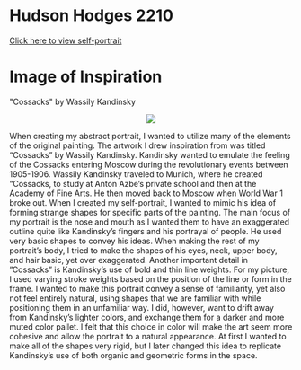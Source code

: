# Hudson Hodges 2210

[Click here to view self-portrait](https://hhodge8.github.io/Hodges_Hudson_Art2210/Hodges_Hudson_Art2210_Self-portrait_Fall2019/Project1.html)

# Image of Inspiration
"Cossacks" by Wassily Kandinsky
<div align=center>
  
  ![](https://hhodge8.github.io/Hodges_Hudson_Art2210/Hodges_Hudson_Art2210_Self-portrait_Fall2019/cossacks.jpg)
  
<div align=left>
  
  When creating my abstract portrait, I wanted to utilize many of the elements of the original painting. The artwork I drew inspiration from was titled “Cossacks” by Wassily Kandinsky. Kandinsky wanted to emulate the feeling of the Cossacks entering Moscow during the revolutionary events between 1905-1906. Wassily Kandinsky traveled to Munich, where he created “Cossacks, to study at Anton Azbe’s private school and then at the Academy of Fine Arts. He then moved back to Moscow when World War 1 broke out. When I created my self-portrait, I wanted to mimic his idea of forming strange shapes for specific parts of the painting. The main focus of my portrait is the nose and mouth as I wanted them to have an exaggerated outline quite like Kandinsky’s fingers and his portrayal of people. He used very basic shapes to convey his ideas. When making the rest of my portrait’s body, I tried to make the shapes of his eyes, neck, upper body, and hair basic, yet over exaggerated. Another important detail in ”Cossacks” is Kandinsky’s use of bold and thin line weights. For my picture, I used varying stroke weights based on the position of the line or form in the frame. I wanted to make this portrait convey a sense of familiarity, yet also not feel entirely natural, using shapes that we are familiar with while positioning them in an unfamiliar way. I did, however, want to drift away from Kandinsky’s lighter colors, and exchange them for a darker and more muted color pallet. I felt that this choice in color will make the art seem more cohesive and allow the portrait to a natural appearance. At first I wanted to make all of the shapes very rigid, but I later changed this idea to replicate Kandinsky’s use of both organic and geometric forms in the space. 
